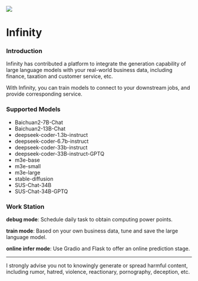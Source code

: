 ![](https://openi.pcl.ac.cn/rhys2985/Infinity/raw/branch/master/templates/Infinity.png)

# Infinity

### Introduction

Infinity has contributed a platform to integrate the generation capability of large language models with your real-world business data, including finance, taxation and customer service, etc.

With Infinity, you can train models to connect to your downstream jobs, and provide corresponding service.

### Supported Models

* Baichuan2-7B-Chat
* Baichuan2-13B-Chat
* deepseek-coder-1.3b-instruct
* deepseek-coder-6.7b-instruct
* deepseek-coder-33b-instruct
* deepseek-coder-33B-instruct-GPTQ
* m3e-base
* m3e-small
* m3e-large
* stable-diffusion
* SUS-Chat-34B
* SUS-Chat-34B-GPTQ

### Work Station

**debug mode**: Schedule daily task to obtain computing power points.

**train mode**: Based on your own business data, tune and save the large language model.

**online infer mode**: Use Gradio and Flask to offer an online prediction stage.

***

I strongly advise you not to knowingly generate or spread harmful content, including rumor, hatred, violence, reactionary, pornography, deception, etc.
